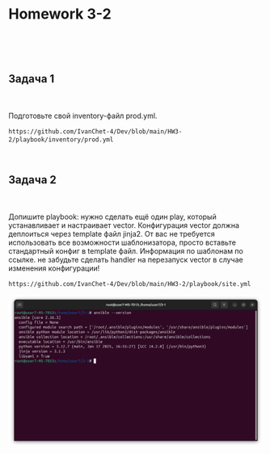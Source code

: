 <h1>Homework 3-2 </h1> <br>
<br>
<br>

<h2>Задача 1</h2><br>
<br>
Подготовьте свой inventory-файл prod.yml.

```
https://github.com/IvanChet-4/Dev/blob/main/HW3-2/playbook/inventory/prod.yml 
```

<br>
<h2>Задача 2</h2><br>
<br>
Допишите playbook: нужно сделать ещё один play, который устанавливает и настраивает vector. Конфигурация vector должна деплоиться через template файл jinja2. От вас не требуется использовать все возможности шаблонизатора, просто вставьте стандартный конфиг в template файл. Информация по шаблонам по ссылке. не забудьте сделать handler на перезапуск vector в случае изменения конфигурации!

```
https://github.com/IvanChet-4/Dev/blob/main/HW3-2/playbook/site.yml 
```



![Версия ansible](https://github.com/IvanChet-4/Dev/blob/main/images/Homework%203-1/0.png)

